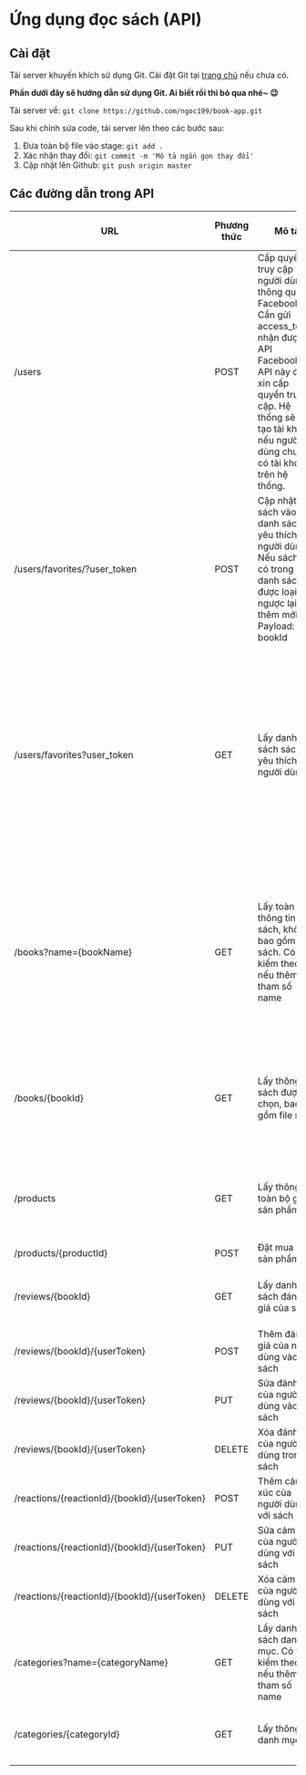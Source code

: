 # Ứng dụng đọc sách (API)
## Cài đặt
Tải server khuyến khích sử dụng Git. Cài đặt Git tại [trang chủ](https://git-scm.com/downloads) nếu chưa có.

**Phần dưới đây sẽ hướng dẫn sử dụng Git. Ai biết rồi thì bỏ qua nhé~ :wink:**

Tải server về:
`git clone https://github.com/ngoc199/book-app.git`

Sau khi chỉnh sửa code, tải server lên theo các bước sau:
1. Đưa toàn bộ file vào stage:
`git add .`
2. Xác nhận thay đổi:
`git commit -m 'Mô tả ngắn gọn thay đổi'`
3. Cập nhật lên Github:
`git push origin master`

## Các đường dẫn trong API
| URL | Phương thức | Mô tả | Trả về (dạng JSON) | Hoàn thành |
|-|-|-|-|-|
| /users| POST | Cấp quyền truy cập người dùng thông qua Facebook. Cần gửi access_token nhận được từ API Facebook lên API này để xin cấp quyền truy cập. Hệ thống sẽ tự tạo tài khoản nếu người dùng chưa có tài khoản trên hệ thống. | JWT. Cần gắn mã này vào trong phần header ở trong mỗi request yêu cầu quyền truy cập. |:white_check_mark:  |
| /users/favorites/?user_token | POST | Cập nhật sách vào danh sách yêu thích của người dùng. Nếu sách đã có trong danh sách sẽ được loại bỏ, ngược lại thêm mới. Payload: bookId | Http Status |:white_check_mark:  |
| /users/favorites?user_token | GET | Lấy danh sách sách yêu thích của người dùng | Danh sách các thông tin sách được lưu bởi người dùng gồm, tên, số lượt thích, không thích, mô tả ngắn gọn, ảnh bìa |:white_check_mark:  |
| /books?name={bookName} | GET | Lấy toàn bộ thông tin sách, không bao gồm file sách. Có tìm kiếm theo tên nếu thêm tham số name | Danh sách các thông tin sách gồm, tên, số lượt thích, không thích, mô tả ngắn gọn, ảnh bìa |:white_check_mark:  |
| /books/{bookId} | GET | Lấy thông tin sách được chọn, bao gồm file sách | Thông tin chi tiết của sách như trên bao gồm cả file sách |:white_check_mark:  |
| /products | GET | Lấy thông tin toàn bộ gói sản phẩm | Danh sách thông tin chi tiết các gói sản phẩm |:white_check_mark:  |
| /products/{productId} | POST | Đặt mua gói sản phẩm | boolean |:black_square_button:  |
| /reviews/{bookId} | GET | Lấy danh sách đánh giá của sách | Danh sách đánh giá của sách |:black_square_button:  |
| /reviews/{bookId}/{userToken} | POST | Thêm đánh giá của người dùng vào sách | boolean |:black_square_button:  |
| /reviews/{bookId}/{userToken} | PUT | Sửa đánh giá của người dùng vào sách | boolean |:black_square_button:  |
| /reviews/{bookId}/{userToken} | DELETE | Xóa đánh giá của người dùng trong sách | boolean |:black_square_button:  |
| /reactions/{reactionId}/{bookId}/{userToken} | POST | Thêm cảm xúc của người dùng với sách | boolean |:black_square_button:  |
| /reactions/{reactionId}/{bookId}/{userToken} | PUT | Sửa cảm xúc của người dùng với sách | boolean |:black_square_button:  |
| /reactions/{reactionId}/{bookId}/{userToken} | DELETE | Xóa cảm xúc của người dùng với sách | boolean |:black_square_button:  |
| /categories?name={categoryName} | GET | Lấy danh sách danh mục. Có tìm kiếm theo tên nếu thêm tham số name | Danh sách thông tin danh mục |:white_check_mark:  |
| /categories/{categoryId} | GET | Lấy thông tin danh mục | Thông tin chi tiết danh mục |:white_check_mark:  |
